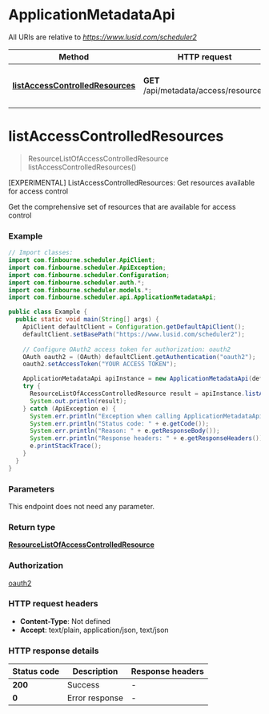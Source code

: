 # ApplicationMetadataApi

All URIs are relative to *https://www.lusid.com/scheduler2*

Method | HTTP request | Description
------------- | ------------- | -------------
[**listAccessControlledResources**](ApplicationMetadataApi.md#listAccessControlledResources) | **GET** /api/metadata/access/resources | [EXPERIMENTAL] ListAccessControlledResources: Get resources available for access control


<a name="listAccessControlledResources"></a>
# **listAccessControlledResources**
> ResourceListOfAccessControlledResource listAccessControlledResources()

[EXPERIMENTAL] ListAccessControlledResources: Get resources available for access control

Get the comprehensive set of resources that are available for access control

### Example
```java
// Import classes:
import com.finbourne.scheduler.ApiClient;
import com.finbourne.scheduler.ApiException;
import com.finbourne.scheduler.Configuration;
import com.finbourne.scheduler.auth.*;
import com.finbourne.scheduler.models.*;
import com.finbourne.scheduler.api.ApplicationMetadataApi;

public class Example {
  public static void main(String[] args) {
    ApiClient defaultClient = Configuration.getDefaultApiClient();
    defaultClient.setBasePath("https://www.lusid.com/scheduler2");
    
    // Configure OAuth2 access token for authorization: oauth2
    OAuth oauth2 = (OAuth) defaultClient.getAuthentication("oauth2");
    oauth2.setAccessToken("YOUR ACCESS TOKEN");

    ApplicationMetadataApi apiInstance = new ApplicationMetadataApi(defaultClient);
    try {
      ResourceListOfAccessControlledResource result = apiInstance.listAccessControlledResources();
      System.out.println(result);
    } catch (ApiException e) {
      System.err.println("Exception when calling ApplicationMetadataApi#listAccessControlledResources");
      System.err.println("Status code: " + e.getCode());
      System.err.println("Reason: " + e.getResponseBody());
      System.err.println("Response headers: " + e.getResponseHeaders());
      e.printStackTrace();
    }
  }
}
```

### Parameters
This endpoint does not need any parameter.

### Return type

[**ResourceListOfAccessControlledResource**](ResourceListOfAccessControlledResource.md)

### Authorization

[oauth2](../README.md#oauth2)

### HTTP request headers

 - **Content-Type**: Not defined
 - **Accept**: text/plain, application/json, text/json

### HTTP response details
| Status code | Description | Response headers |
|-------------|-------------|------------------|
**200** | Success |  -  |
**0** | Error response |  -  |

